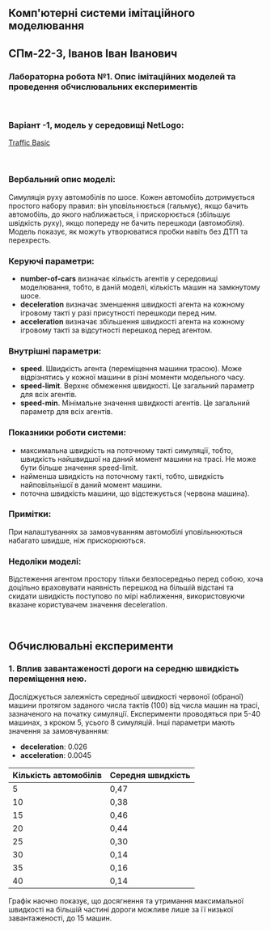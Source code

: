 ## Комп'ютерні системи імітаційного моделювання
## СПм-22-3, **Іванов Іван Іванович**
### Лабораторна робота №**1**. Опис імітаційних моделей та проведення обчислювальних експериментів

<br>

### Варіант -1, модель у середовищі NetLogo:
[Traffic Basic](http://www.netlogoweb.org/launch#http://www.netlogoweb.org/assets/modelslib/Sample%20Models/Social%20Science/Traffic%20Basic.nlogo)

<br>

### Вербальний опис моделі:
Симуляція руху автомобілів по шосе. Кожен автомобіль дотримується простого набору правил: він уповільнюється (гальмує), якщо бачить автомобіль, до якого наближається, і прискорюється (збільшує швідкість руху), якщо попереду не бачить перешкоди (автомобіля). Модель показує, як можуть утворюватися пробки навіть без ДТП та перехресть.

### Керуючі параметри:
- **number-of-cars** визначає кількість агентів у середовищі моделювання, тобто, в даній моделі, кількість машин на замкнутому шосе.
- **deceleration** визначає зменшення швидкості агента на кожному ігровому такті у разі присутності перешкоди перед ним.
- **acceleration** визначає збільшення швидкості агента на кожному ігровому такті за відсутності перешкод перед агентом.

### Внутрішні параметри:
- **speed**. Швидкість агента (переміщення машини трасою). Може відрізнятись у кожної машини в різні моменти модельного часу.
- **speed-limit**. Верхнє обмеження швидкості. Це загальний параметр для всіх агентів.
- **speed-min**. Мінімальне значення швидкості агентів. Це загальний параметр для всіх агентів.

### Показники роботи системи:
- максимальна швидкість на поточному такті симуляції, тобто, швидкість найшвидшої на даний момент машини на трасі. Не може бути більше значення speed-limit.
- найменша швидкість на поточному такті, тобто, швидкість найповільнішої в даний момент машини.
- поточна швидкість машини, що відстежується (червона машина).

### Примітки:
При налаштуваннях за замовчуванням автомобілі уповільнюються набагато швидше, ніж прискорюються.

### Недоліки моделі:
Відстеження агентом простору тільки безпосередньо перед собою, хоча доцільно враховувати наявність перешкод на більшій відстані та скидати швидкість поступово по мірі наближення, використовуючи вказане користувачем значення deceleration.

<br>

## Обчислювальні експерименти

### 1. Вплив завантаженості дороги на середню швидкість переміщення нею.
Досліджується залежність середньої швидкості червоної (обраної) машини протягом заданого числа тактів (100) від числа машин на трасі, зазначеного на початку симуляції. 
Експерименти проводяться при 5-40 машинах, з кроком 5, усього 8 симуляцій. 
Інші параметри мають значення за замовчуванням:
- **deceleration**: 0.026
- **acceleration**: 0.0045

<table>
<thead>
<tr><th>Кількість автомобілів</th><th>Середня швидкість</th></tr>
</thead>
<tbody>
<tr><td>5</td><td>0,47</td></tr>
<tr><td>10</td><td>0,38</td></tr>
<tr><td>15</td><td>0,46</td></tr>
<tr><td>20</td><td>0,44</td></tr>
<tr><td>25</td><td>0,30</td></tr>
<tr><td>30</td><td>0,14</td></tr>
<tr><td>35</td><td>0,16</td></tr>
<tr><td>40</td><td>0,14</td></tr>
</tbody>
</table>

Графік наочно показує, що досягнення та утримання максимальної швидкості на більшій частині дороги можливе лише за її низької завантаженості, до 15 машин.
